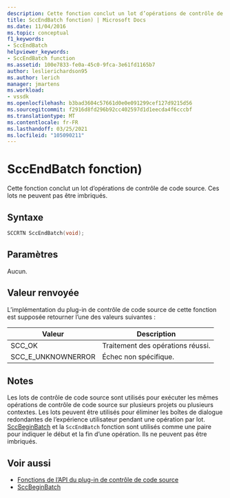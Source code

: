 ```yaml
---
description: Cette fonction conclut un lot d’opérations de contrôle de code source.
title: SccEndBatch fonction) | Microsoft Docs
ms.date: 11/04/2016
ms.topic: conceptual
f1_keywords:
- SccEndBatch
helpviewer_keywords:
- SccEndBatch function
ms.assetid: 100e7833-fe0a-45c0-9fca-3e61fd1165b7
author: leslierichardson95
ms.author: lerich
manager: jmartens
ms.workload:
- vssdk
ms.openlocfilehash: b3bad3604c57661d0e0e091299cef127d9215d56
ms.sourcegitcommit: f2916d8fd296b92cc402597d1d1eecda4f6cccbf
ms.translationtype: MT
ms.contentlocale: fr-FR
ms.lasthandoff: 03/25/2021
ms.locfileid: "105090211"
---
```

# <a name="sccendbatch-function"></a>SccEndBatch fonction)
Cette fonction conclut un lot d’opérations de contrôle de code source. Ces lots ne peuvent pas être imbriqués.

## <a name="syntax"></a>Syntaxe

```cpp
SCCRTN SccEndBatch(void);
```

## <a name="parameters"></a>Paramètres
 Aucun.

## <a name="return-value"></a>Valeur renvoyée
 L’implémentation du plug-in de contrôle de code source de cette fonction est supposée retourner l’une des valeurs suivantes :

|Valeur|Description|
|-----------|-----------------|
|SCC_OK|Traitement des opérations réussi.|
|SCC_E_UNKNOWNERROR|Échec non spécifique.|

## <a name="remarks"></a>Notes
 Les lots de contrôle de code source sont utilisés pour exécuter les mêmes opérations de contrôle de code source sur plusieurs projets ou plusieurs contextes. Les lots peuvent être utilisés pour éliminer les boîtes de dialogue redondantes de l’expérience utilisateur pendant une opération par lot. [SccBeginBatch](../extensibility/sccbeginbatch-function.md) et la `SccEndBatch` fonction sont utilisés comme une paire pour indiquer le début et la fin d’une opération. Ils ne peuvent pas être imbriqués.

## <a name="see-also"></a>Voir aussi
- [Fonctions de l’API du plug-in de contrôle de code source](../extensibility/source-control-plug-in-api-functions.md)
- [SccBeginBatch](../extensibility/sccbeginbatch-function.md)
